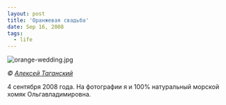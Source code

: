 ```yaml
---
layout: post
title: 'Оранжевая свадьба'
date: Sep 16, 2008
tags:
  - life
---
```


![orange-wedding.jpg](upload://orange-wedding.jpg)

*© [Алексей Таганский](http://www.mywed.ru/photographer/view/profile/BMph0t0/)*

4 сентября 2008 года. На фотографии я и 100% натуральный морской хомяк Ольгавладимировна.
